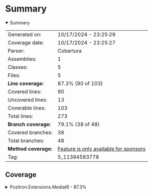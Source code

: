 # Summary
<details open><summary>Summary</summary>

|||
|:---|:---|
| Generated on: | 10/17/2024 - 23:25:29 |
| Coverage date: | 10/17/2024 - 23:25:27 |
| Parser: | Cobertura |
| Assemblies: | 1 |
| Classes: | 5 |
| Files: | 5 |
| **Line coverage:** | 87.3% (90 of 103) |
| Covered lines: | 90 |
| Uncovered lines: | 13 |
| Coverable lines: | 103 |
| Total lines: | 273 |
| **Branch coverage:** | 79.1% (38 of 48) |
| Covered branches: | 38 |
| Total branches: | 48 |
| **Method coverage:** | [Feature is only available for sponsors](https://reportgenerator.io/pro) |
| Tag: | 5_11394583778 |

</details>

## Coverage
<details><summary>Pozitron.Extensions.MediatR - 87.3%</summary>

|**Name**|**Line**|**Branch**|
|:---|---:|---:|
|**Pozitron.Extensions.MediatR**|**87.3%**|**79.1%**|
|MediatR.ExtendedMediator|97.2%|83.3%|
|MediatR.MediatorExtensions|70%|50%|
|MediatR.SequentialAllPublisher|76.9%|80%|
|MediatR.SequentialPublisher|100%|100%|
|MediatR.WhenAllPublisher|90%|78.5%|

</details>
